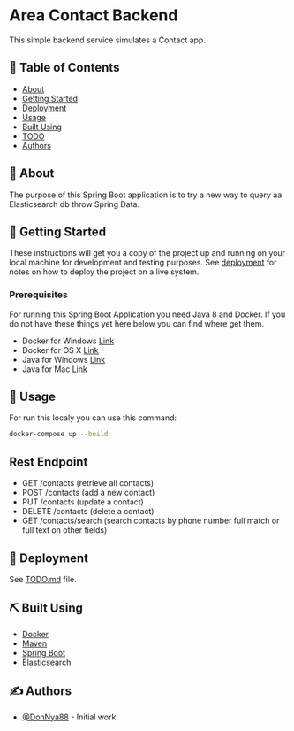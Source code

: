 # Area Contact Backend

This simple backend service simulates a Contact app.

## 📝 Table of Contents

- [About](#about)
- [Getting Started](#getting_started)
- [Deployment](#deployment)
- [Usage](#usage)
- [Built Using](#built_using)
- [TODO](../TODO.md)
- [Authors](#authors)
<!-- - [Contributing](../CONTRIBUTING.md) -->
<!-- - [Acknowledgments](#acknowledgement) -->

## 🧐 About <a name = "about"></a>

The purpose of this Spring Boot application is to try a new way to query aa Elasticsearch db throw Spring Data. 

## 🏁 Getting Started <a name = "getting_started"></a>

These instructions will get you a copy of the project up and running on your local machine for development and testing purposes. See [deployment](#deployment) for notes on how to deploy the project on a live system.

### Prerequisites
For running this Spring Boot Application you need Java 8 and Docker. If you do not have these things yet here below you can find where get them.

- Docker for Windows [Link](https://docs.docker.com/docker-for-windows/install/)
- Docker for OS X [Link](https://docs.docker.com/docker-for-mac/install/)
- Java for Windows [Link](https://www.oracle.com/java/technologies/javase/javase-jdk8-downloads.html)
- Java for Mac [Link](https://docs.oracle.com/javase/8/docs/technotes/guides/install/mac_jdk.html)

## 🎈 Usage <a name="usage"></a>

For run this localy you can use this command:

```bash
docker-compose up --build
```

##  Rest Endpoint <a name = "endpoint"></a>

- GET /contacts (retrieve all contacts)
- POST /contacts (add a new contact)
- PUT /contacts (update a contact)
- DELETE /contacts (delete a contact)
- GET /contacts/search (search contacts by phone number full match or full text on other fields)

## 🚀 Deployment <a name = "deployment"></a>

See [TODO.md](../TODO.md) file.

## ⛏️ Built Using <a name = "built_using"></a>

- [Docker](https://www.docker.com/)
- [Maven](https://maven.apache.org/)
- [Spring Boot](https://spring.io/projects/spring-boot)
- [Elasticsearch](https://www.elastic.co/)

## ✍️ Authors <a name = "authors"></a>

- [@DonNya88](https://github.com/DonNy88) - Initial work

<!-- See also the list of [contributors](https://github.com/kylelobo/The-Documentation-Compendium/contributors) who participated in this project.

## 🎉 Acknowledgements <a name = "acknowledgement"></a>

- Hat tip to anyone whose code was used
- Inspiration
- References -->
